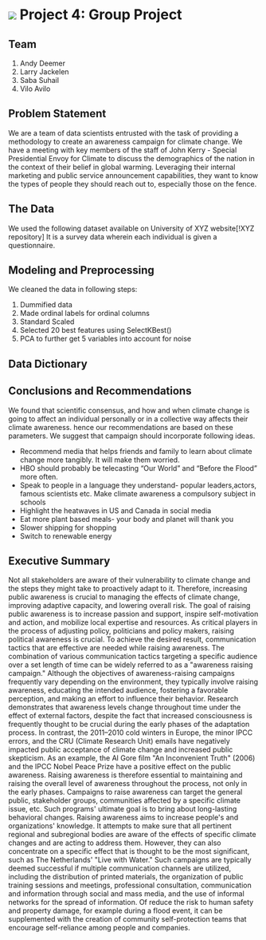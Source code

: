 # ![](https://ga-dash.s3.amazonaws.com/production/assets/logo-9f88ae6c9c3871690e33280fcf557f33.png) Project 4: Group Project

## Team

1. Andy Deemer
2. Larry Jackelen
3. Saba Suhail
4. Vilo Avilo

## Problem Statement 

We are a team of data scientists entrusted with the task of providing a methodology to create an awareness campaign for climate change. We have a meeting with key members of the staff of John Kerry - Special Presidential Envoy for Climate to discuss the demographics of the nation in the context of their belief in global warming. Leveraging their internal marketing and public service announcement capabilities, they want to know the types of people they should reach out to, especially those on the fence.


## The Data

We used the following dataset available on University of XYZ website[!XYZ repository] It is a survey data wherein each individual is given a questionnaire.

## Modeling and Preprocessing
We cleaned the data in following steps:
1. Dummified data
2. Made ordinal labels for ordinal columns
3. Standard Scaled
4. Selected 20 best features using SelectKBest()
4. PCA to further get 5 variables into account for noise

## Data Dictionary


## Conclusions and Recommendations

We found that scientific consensus, and how and when climate change is going to affect an individual personally or in a collective way affects their climate awareness. hence our recommendations are based on these parameters. We suggest that campaign should incorporate following ideas.

- Recommend media that helps friends and family to learn about climate change more tangibly. It will make them worried. 
- HBO should probably be telecasting “Our World” and “Before the Flood” more often.
- Speak to people in a language they understand- popular leaders,actors, famous scientists etc. Make climate awareness a compulsory subject in schools
- Highlight the heatwaves in US and Canada in social media
- Eat more plant based meals- your body and planet will thank you
- Slower shipping for shopping
- Switch to renewable energy


## Executive Summary

Not all stakeholders are aware of their vulnerability to climate change and the steps they might take to proactively adapt to it. Therefore, increasing public awareness is crucial to managing the effects of climate change, improving adaptive capacity, and lowering overall risk. The goal of raising public awareness is to increase passion and support, inspire self-motivation and action, and mobilize local expertise and resources. As critical players in the process of adjusting policy, politicians and policy makers, raising political awareness is crucial. 
To achieve the desired result, communication tactics that are effective are needed while raising awareness. The combination of various communication tactics targeting a specific audience over a set length of time can be widely referred to as a "awareness raising campaign." Although the objectives of awareness-raising campaigns frequently vary depending on the environment, they typically involve raising awareness, educating the intended audience, fostering a favorable perception, and making an effort to influence their behavior.
Research demonstrates that awareness levels change throughout time under the effect of external factors, despite the fact that increased consciousness is frequently thought to be crucial during the early phases of the adaptation process. In contrast, the 2011–2010 cold winters in Europe, the minor IPCC errors, and the CRU (Climate Research Unit) emails have negatively impacted public acceptance of climate change and increased public skepticism. As an example, the Al Gore film "An Inconvenient Truth" (2006) and the IPCC Nobel Peace Prize have a positive effect on the public awareness. Raising awareness is therefore essential to maintaining and raising the overall level of awareness throughout the process, not only in the early phases.
Campaigns to raise awareness can target the general public, stakeholder groups, communities affected by a specific climate issue, etc. Such programs' ultimate goal is to bring about long-lasting behavioral changes. Raising awareness aims to increase people's and organizations' knowledge. It attempts to make sure that all pertinent regional and subregional bodies are aware of the effects of specific climate changes and are acting to address them. However, they can also concentrate on a specific effect that is thought to be the most significant, such as The Netherlands' "Live with Water." Such campaigns are typically deemed successful if multiple communication channels are utilized, including the distribution of printed materials, the organization of public training sessions and meetings, professional consultation, communication and information through social and mass media, and the use of informal networks for the spread of information. Of reduce the risk to human safety and property damage, for example during a flood event, it can be supplemented with the creation of community self-protection teams that encourage self-reliance among people and companies.
